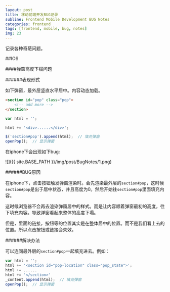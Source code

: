 ```yaml
---
layout: post
title: 移动前端开发BUG记录
subline: Frontend Mobile Development BUG Notes
categories: frontend
tags: [frontend, mobile, bug, notes]
img: 23
---
```


记录各种奇葩问题。

##IOS

####弹窗高度下榻问题

######表现形式

如下弹窗，最外层竖直水平居中。内容动态加载。

```html
<section id="pop" class="pop">
	<!-- add more -->
</section>
```

```javascript
var html = '';

html += '<div>......</div>';

$('section#pop').append(html);  // 填充弹窗
openPop();  // 显示弹窗
```

在iphone下会出现如下bug:

![]({{ site.BASE_PATH }}/img/post/BugNotes/1.png)

######BUG原因

在iphone下，点击按钮触发弹窗渲染时。会先渲染最外层的`section#pop`，这时候`section#pop`是出于居中状态，并且高度为0。然后开始往`section#pop`里面填充内容。

这时候浏览器不会再去渲染弹窗居中的样式。而是让内容顺着弹窗最初的高度，往下填充内容。导致弹窗看起来整体的高度下塌。

但是，里面的链接，按钮等的位置其实是在整体居中的位置。而不是我们看上去的位置。所以点击按钮或链接会失效。

######解决办法

可以连同最外层的`section#pop`一起填充进去。例如：

```javascript
var html = '';
html += '<section id="pop-location" class="pop_state">';
html += ......
html += '</section>'
_content.append(html);  // 填充弹窗
openPop();  // 显示弹窗
```

